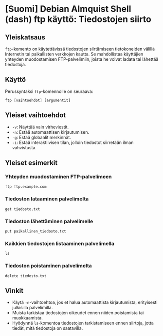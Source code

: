 # [Suomi] Debian Almquist Shell (dash) ftp käyttö: Tiedostojen siirto

## Yleiskatsaus
`ftp`-komento on käytettävissä tiedostojen siirtämiseen tietokoneiden välillä Internetin tai paikallisten verkkojen kautta. Se mahdollistaa käyttäjien yhteyden muodostamisen FTP-palvelimiin, joista he voivat ladata tai lähettää tiedostoja.

## Käyttö
Perussyntaksi `ftp`-komennolle on seuraava:

```
ftp [vaihtoehdot] [argumentit]
```

## Yleiset vaihtoehdot
- `-v`: Näyttää vain virheviestit.
- `-n`: Estää automaattisen kirjautumisen.
- `-g`: Estää globaalit merkinnät.
- `-i`: Estää interaktiivisen tilan, jolloin tiedostot siirretään ilman vahvistusta.

## Yleiset esimerkit
### Yhteyden muodostaminen FTP-palvelimeen
```
ftp ftp.example.com
```

### Tiedoston lataaminen palvelimelta
```
get tiedosto.txt
```

### Tiedoston lähettäminen palvelimelle
```
put paikallinen_tiedosto.txt
```

### Kaikkien tiedostojen listaaminen palvelimella
```
ls
```

### Tiedoston poistaminen palvelimelta
```
delete tiedosto.txt
```

## Vinkit
- Käytä `-n`-vaihtoehtoa, jos et halua automaattista kirjautumista, erityisesti julkisilla palvelimilla.
- Muista tarkistaa tiedostojen oikeudet ennen niiden poistamista tai muokkaamista.
- Hyödynnä `ls`-komentoa tiedostojen tarkistamiseen ennen siirtoja, jotta tiedät, mitä tiedostoja on saatavilla.